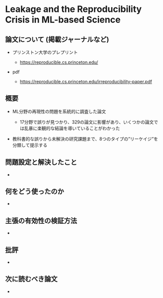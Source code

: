 # Leakage and the Reproducibility Crisis in ML-based Science

## 論文について (掲載ジャーナルなど)
- プリンストン大学のプレプリント
    - https://reproducible.cs.princeton.edu/

- pdf
    - https://reproducible.cs.princeton.edu/irreproducibility-paper.pdf


## 概要
- ML分野の再現性の問題を系統的に調査した論文
    - 17分野で誤りが見つかり、329の論文に影響があり、いくつかの論文では乱暴に楽観的な結論を導いていることがわかった

- 教科書的な誤りから未解決の研究課題まで、8つのタイプの”リーケイジ”を分類して提示する

## 問題設定と解決したこと
- 

## 何をどう使ったのか
- 

## 主張の有効性の検証方法
- 

## 批評
- 

## 次に読むべき論文
- 
